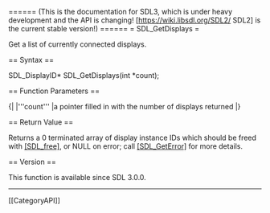 ====== (This is the documentation for SDL3, which is under heavy development and the API is changing! [https://wiki.libsdl.org/SDL2/ SDL2] is the current stable version!) ======
= SDL_GetDisplays =

Get a list of currently connected displays.

== Syntax ==

<syntaxhighlight lang='c'>
SDL_DisplayID* SDL_GetDisplays(int *count);
</syntaxhighlight>

== Function Parameters ==

{|
|'''count'''
|a pointer filled in with the number of displays returned
|}

== Return Value ==

Returns a 0 terminated array of display instance IDs which should be freed
with [[SDL_free]](), or NULL on error; call [[SDL_GetError]]() for more
details.

== Version ==

This function is available since SDL 3.0.0.

----
[[CategoryAPI]]


